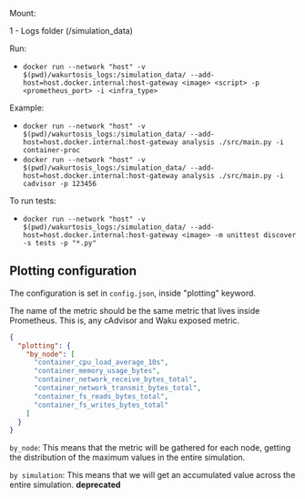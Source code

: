 Mount:

1 - Logs folder (/simulation_data)

Run:
- `docker run --network "host" -v $(pwd)/wakurtosis_logs:/simulation_data/ --add-host=host.docker.internal:host-gateway <image> <script> -p <prometheus_port> -i <infra_type>`

Example:
- `docker run --network "host" -v $(pwd)/wakurtosis_logs:/simulation_data/ --add-host=host.docker.internal:host-gateway analysis ./src/main.py -i container-proc`
- `docker run --network "host" -v $(pwd)/wakurtosis_logs:/simulation_data/ --add-host=host.docker.internal:host-gateway analysis ./src/main.py -i cadvisor -p 123456`

To run tests:

- `docker run --network "host" -v $(pwd)/wakurtosis_logs:/simulation_data/
  --add-host=host.docker.internal:host-gateway <image> -m unittest discover -s tests -p "*.py"`

## Plotting configuration

The configuration is set in `config.json`, inside "plotting" keyword.

The name of the metric should be the same metric that lives inside Prometheus. This is, any cAdvisor and Waku exposed metric.

```json
{
  "plotting": {
    "by_node": [
      "container_cpu_load_average_10s",
      "container_memory_usage_bytes",
      "container_network_receive_bytes_total",
      "container_network_transmit_bytes_total",
      "container_fs_reads_bytes_total",
      "container_fs_writes_bytes_total"
    ]
  }
}
```

`by_node`: This means that the metric will be gathered for each node, getting the distribution of the maximum values in the entire simulation.

`by simulation`: This means that we will get an accumulated value across the entire simulation. **deprecated**
